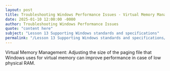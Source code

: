 ```yaml
---
layout: post
title: Troubleshooting Windows Performance Issues - Virtual Memory Management
date: 2025-01-10 12:00:00 -0000
author: Troubleshooting Windows Performance Issues
quote: "content here"
subject: "Lesson 13 Supporting Windows standards and specifications"
permalink: "/Lesson 13 Supporting Windows standards and specifications/Troubleshooting Windows Performance Issues/Troubleshooting Windows Performance Issues - Virtual Memory Management"
---
```


Virtual Memory Management: Adjusting the size of the paging file that Windows uses for virtual memory can improve performance in case of low physical RAM.
